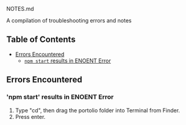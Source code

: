 NOTES.md

A compilation of troubleshooting errors and notes

## Table of Contents
- [Errors Encountered](#errors-encountered)
  - [`npm start` results in ENOENT Error](#npm-start-ENOENT)

## Errors Encountered

### 'npm start' results in ENOENT Error
1. Type "cd", then drag the portolio folder into Terminal from Finder.
2. Press enter.

